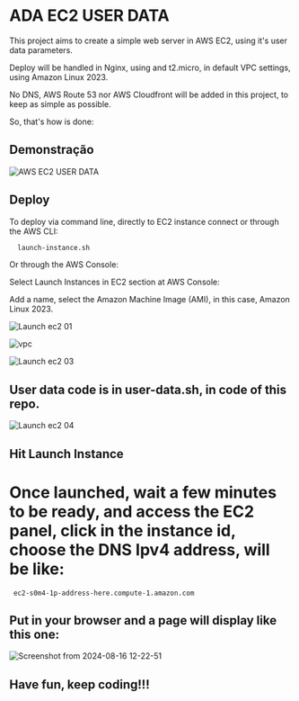 # ADA EC2 USER DATA

This project aims to create a simple web server in AWS EC2, using it's user data parameters.

Deploy will be handled in Nginx, using and t2.micro, in default VPC settings, using Amazon Linux 2023.

No DNS, AWS Route 53 nor AWS Cloudfront will be added in this project, to keep as simple as possible.

So, that's how is done:




## Demonstração

![AWS EC2 USER DATA](https://github.com/user-attachments/assets/ce8e975a-3b8e-4fd1-8213-6f2e572d0e01)


## Deploy

To deploy via command line, directly to EC2 instance connect or through the AWS CLI:

```bash
  launch-instance.sh
```

Or through the AWS Console:

Select Launch Instances in EC2 section at AWS Console:

Add a name, select the Amazon Machine Image (AMI), in this case, Amazon Linux 2023.

![Launch ec2 01](https://github.com/user-attachments/assets/61f08ba7-21c3-4f2f-bfe1-c7963fce7aca)

![vpc](https://github.com/user-attachments/assets/2839bc87-98e6-430a-ade8-a0fbd02675cd)

![Launch ec2 03](https://github.com/user-attachments/assets/df6b57ae-0d12-4810-ac22-4f6d18a916c0)

## User data code is in user-data.sh, in code of this repo.

![Launch ec2 04](https://github.com/user-attachments/assets/983d2db7-9293-4cd7-a8f4-e5b65ec679ba)

## Hit Launch Instance

# Once launched, wait a few minutes to be ready, and access the EC2 panel, click in the instance id, choose the DNS Ipv4 address, will be like:

```http
 ec2-s0m4-1p-address-here.compute-1.amazon.com
```
## Put in your browser and a page will display like this one:

![Screenshot from 2024-08-16 12-22-51](https://github.com/user-attachments/assets/b3fb4a4b-56af-4229-9ac5-95edc264cf76)

## Have fun, keep coding!!!

